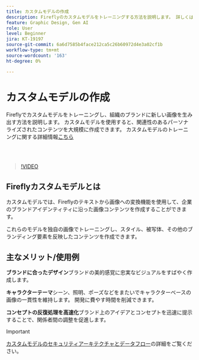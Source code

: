 ```yaml
---
title: カスタムモデルの作成
description: Fireflyのカスタムモデルをトレーニングする方法を説明します。 詳しくは、[こちら](https://helpx.adobe.com/firefly/web/work-with-enterprise-features/train-custom-models/custom-models-overview.html)を参照してください。
feature: Graphic Design, Gen AI
role: User
level: Beginner
jira: KT-19197
source-git-commit: 6a6d7585b4face212ca5c26b60972d4e3a02cf1b
workflow-type: tm+mt
source-wordcount: '163'
ht-degree: 0%

---
```


# カスタムモデルの作成

Fireflyでカスタムモデルをトレーニングし、組織のブランドに新しい画像を生み出す方法を説明します。 カスタムモデルを使用すると、関連性のあるパーソナライズされたコンテンツを大規模に作成できます。 カスタムモデルのトレーニングに関する詳細情報[こちら](https://helpx.adobe.com/firefly/web/work-with-enterprise-features/train-custom-models/custom-models-overview.html)

<br> 

>[!VIDEO](https://video.tv.adobe.com/v/3474931?quality=12&learn=on&hidetitle=true)

## Fireflyカスタムモデルとは

カスタムモデルでは、Fireflyのテキストから画像への変換機能を使用して、企業のブランドアイデンティティに沿った画像コンテンツを作成することができます。

これらのモデルを独自の画像でトレーニングし、スタイル、被写体、その他のブランディング要素を反映したコンテンツを作成できます。

## 主なメリット/使用例

**ブランドに合ったデザイン**&#x200B;ブランドの美的感覚に忠実なビジュアルをすばやく作成します。

**キャラクターテーマ**&#x200B;シーン、照明、ポーズなどをまたいでキャラクターベースの画像の一貫性を維持します。 開発に費やす時間を削減できます。

**コンセプトの反復処理を高速化**&#x200B;ブランド上のアイデアとコンセプトを迅速に提示することで、関係者間の調整を促進します。

>[!IMPORTANT]
>
>[カスタムモデルのセキュリティアーキテクチャとデータフロー](https://www.adobe.com/content/dam/cc/en/trust-center/ungated/whitepapers/creative-cloud/adobe-firefly-custom-models-security-fact-sheet.pdf)の詳細をご覧ください。
